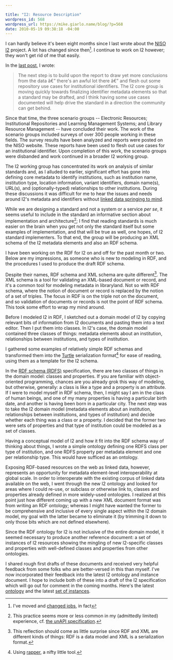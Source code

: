 ```yaml
---

title: "I2: Resource Description"
wordpress_id: 568
wordpress_url: https://mike.giarlo.name/blog/?p=568
date: 2010-05-19 09:38:18 -04:00
---
```

I can hardly believe it's been eight months since I last wrote about the <a href="https://mike.giarlo.name/blog/category/projects/niso-i2/">NISO I2</a> project.  A lot has changed since then[^1].  I continue to work on I2 however; they won't get rid of me that easily.

In the <a href="https://mike.giarlo.name/blog/2009/09/15/i2-survey-results/">last post</a>, I wrote:<blockquote>The next step is to build upon the report to draw yet more conclusions from the data â€” there's an awful lot there â€” and flesh out some repository use cases for institutional identifiers. The I2 core group is moving quickly towards finalizing identifier metadata elements so that a standard may be drafted, and I think having some use cases documented will help drive the standard in a direction the community can get behind.</blockquote> Since that time, the three scenario groups -- Electronic Resources; Institutional Repositories and Learning Management Systems; and Library Resource Management -- have concluded their work.  The work of the scenario groups included surveys of over 300 people working in these fields.  The survey results have been analyzed and reports were posted on the NISO website.  These reports have been used to flesh out use cases for an institutional identifier.  Upon completion of this work, the scenario groups were disbanded and work continued in a broader I2 working group.

The I2 working group has concentrated its work on analysis of similar standards and, as I alluded to earlier, significant effort has gone into defining core metadata to identify institutions, such as institution name, institution type, location information, variant identifiers, domain name(s), URL(s), and (optionally-typed) relationships to other institutions.  During these discussions it was difficult for me to hear the issues and needs around I2's metadata and identifiers without <a href="https://mike.giarlo.name/blog/2009/06/13/i2-strawman/">linked data springing to mind</a>.

While we are designing a standard and not a system or a service <em>per se</em>, it seems useful to include in the standard an informative section about implementation and architecture[^2]; I find that reading standards is much easier on the brain when you get not only the standard itself but some examples of implementation, and that will be true as well, one hopes, of I2 standard implementers.  To that end, the group will be producing an XML schema of the I2 metadata elements and also an RDF schema.

I have been working on the RDF for I2 on and off for the past month or two.  Below are my impressions, as someone who is new to modeling in RDF, and the procedures I used to produce the draft RDF schema.
<!--more-->
Despite their names, RDF schema and XML schema are quite different[^3].  The XML schema is a tool for validating an XML-based document or record, and it's a common tool for modeling metadata in libraryland.  Not so with RDF schema, where the notion of document or record is replaced by the notion of a set of triples.  The focus in RDF is on the triple not on the document, and so validation of documents or records is not the point of RDF schema.  This took some effort to wrap my mind around.

Before I modeled I2 in RDF, I sketched out a domain model of I2 by copying relevant bits of information from I2 documents and pasting them into a text editor.  Then I put them into classes.  In I2's case, the domain model contained three classes of things: metadata elements about an institution, relationships between institutions, and types of institution.

I gathered some examples of relatively simple RDF schemas and transformed them into the <a href="http://www.w3.org/TeamSubmission/turtle/">Turtle</a> serialization format[^4] for ease of reading, using them as a template for the I2 schema.

In the <a href="http://www.w3.org/TR/rdf-schema/">RDF schema (RDFS)</a> specification, there are two classes of things in the domain model: classes and properties.  If you are familiar with object-oriented programming, chances are you already grok this way of modeling, but otherwise, generally: a class is like a type and a property is an attribute.  If I were to model myself in RDF schema, then, I might say I am in the class of human beings, and one of my many properties is having a particular birth date, and another is having been born in a particular city.  The next step was to take the I2 domain model (metadata elements about an institution, relationships between institutions, and types of institution) and decide whether each thing was a class or a property.  I decided that the former two were sets of properties and that type of institution could be modeled as a set of classes.

Having a conceptual model of I2 and how it fit into the RDF schema way of thinking about things, I wrote a simple ontology defining one RDFS class per type of institution, and one RDFS property per metadata element and one per relationship type.  This would have sufficed as an ontology.

Exposing RDF-based resources on the web as linked data, however, represents an opportunity for metadata element-level interoperability at global scale.  In order to interoperate with the existing corpus of linked data available on the web, I went through the new I2 ontology and looked for areas where I could re-use, or subclass or otherwise link to, classes and properties already defined in more widely-used ontologies.  I realized at this point just how different coming up with a new XML document format was from writing an RDF ontology; whereas I might have wanted the former to be comprehensive and inclusive of every single aspect within the I2 domain model, my goal with the latter became to eliminate it (by trimming it down to only those bits which are not defined elsewhere).

Since the RDF ontology for I2 is not inclusive of the entire domain model, it seemed necessary to produce another reference document: a set of instances of I2 resources showing the mingling of new I2-specific classes and properties with well-defined classes and properties from other ontologies.

I shared rough first drafts of these documents and received very helpful feedback from some folks who are better-versed in this than myself.  I've now incorporated their feedback into the latest I2 ontology and instance document.  I hope to include both of these into a draft of the I2 specification which will go out for comment in the coming months.  Here's the latest <a href="http://gist.github.com/358857">ontology</a> and the latest <a href="http://gist.github.com/358858">set of instances</a>.

[^1]: I've moved and <a href="https://mike.giarlo.name/blog/2009/12/22/forking/">changed jobs</a>, in fact
[^2]: This practice seems more or less common in my (admittedly limited) experience, cf. <a href="http://unapi.info/specs/">the unAPI specification</a>.
[^3]: This reflection should come as little surprise since RDF and XML are different kinds of things: RDF is a data model and XML is a serialization format.
[^4]: Using <a href="http://librdf.org/raptor/rapper.html">rapper</a>, a nifty little tool.
